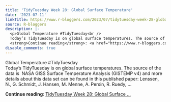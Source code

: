 ```yaml
---
title: 'TidyTuesday Week 28: Global Surface Temperature'
date: '2023-07-11'
linkTitle: https://www.r-bloggers.com/2023/07/tidytuesday-week-28-global-surface-temperature/
source: R-bloggers
description: |-
  <p>Global Temperature #TidyTuesday<br />
  Today’s TidyTuesday is on global surface temperatures. The source of the data is  NASA GISS Surface Temperature Analysis (GISTEMP v4) and more details about this data set can be found in this published paper: Lenssen, N., G. Schmidt, J. Hansen, M. Menne, A. Persin, R. Ruedy, ...</p>
  <strong>Continue reading</strong>: <a href="https://www.r-bloggers.com/2023/07/tidytuesday-week-28-global-surface-temperature/">TidyTuesday Week 28: Global Surface ...
disable_comments: true
---
```

<p>Global Temperature #TidyTuesday<br />
Today’s TidyTuesday is on global surface temperatures. The source of the data is  NASA GISS Surface Temperature Analysis (GISTEMP v4) and more details about this data set can be found in this published paper: Lenssen, N., G. Schmidt, J. Hansen, M. Menne, A. Persin, R. Ruedy, ...</p>
<strong>Continue reading</strong>: <a href="https://www.r-bloggers.com/2023/07/tidytuesday-week-28-global-surface-temperature/">TidyTuesday Week 28: Global Surface ...